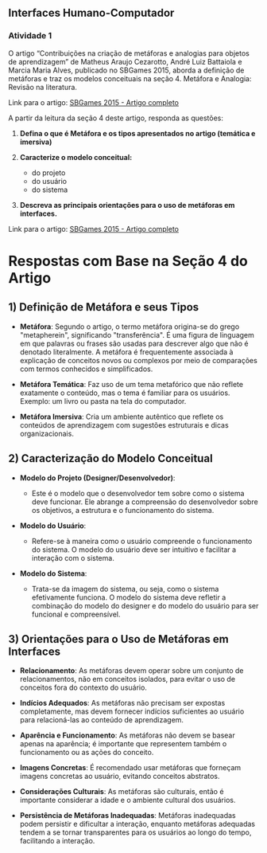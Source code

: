 ## Interfaces Humano-Computador

### Atividade 1

O artigo “Contribuições na criação de metáforas e analogias para objetos de aprendizagem” de Matheus Araujo Cezarotto, André Luiz Battaiola e Marcia Maria Alves, publicado no SBGames 2015, aborda a definição de metáforas e traz os modelos conceituais na seção 4. Metáfora e Analogia: Revisão na literatura.

Link para o artigo: [SBGames 2015 - Artigo completo](https://www.sbgames.org/sbgames2015/anaispdf/artesedesign-full/147357.pdf)

A partir da leitura da seção 4 deste artigo, responda as questões:

1) **Defina o que é Metáfora e os tipos apresentados no artigo (temática e imersiva)**

2) **Caracterize o modelo conceitual:**
   - do projeto
   - do usuário
   - do sistema

3) **Descreva as principais orientações para o uso de metáforas em interfaces.**

Link para o artigo: [SBGames 2015 - Artigo completo](https://www.sbgames.org/sbgames2015/anaispdf/artesedesign-full/147357.pdf)


# Respostas com Base na Seção 4 do Artigo

## 1) Definição de Metáfora e seus Tipos

- **Metáfora**: Segundo o artigo, o termo metáfora origina-se do grego "metapherein", significando "transferência". É uma figura de linguagem em que palavras ou frases são usadas para descrever algo que não é denotado literalmente. A metáfora é frequentemente associada à explicação de conceitos novos ou complexos por meio de comparações com termos conhecidos e simplificados.

- **Metáfora Temática**: Faz uso de um tema metafórico que não reflete exatamente o conteúdo, mas o tema é familiar para os usuários. Exemplo: um livro ou pasta na tela do computador.

- **Metáfora Imersiva**: Cria um ambiente autêntico que reflete os conteúdos de aprendizagem com sugestões estruturais e dicas organizacionais.

## 2) Caracterização do Modelo Conceitual

- **Modelo do Projeto (Designer/Desenvolvedor)**: 
  - Este é o modelo que o desenvolvedor tem sobre como o sistema deve funcionar. Ele abrange a compreensão do desenvolvedor sobre os objetivos, a estrutura e o funcionamento do sistema.

- **Modelo do Usuário**: 
  - Refere-se à maneira como o usuário compreende o funcionamento do sistema. O modelo do usuário deve ser intuitivo e facilitar a interação com o sistema.

- **Modelo do Sistema**: 
  - Trata-se da imagem do sistema, ou seja, como o sistema efetivamente funciona. O modelo do sistema deve refletir a combinação do modelo do designer e do modelo do usuário para ser funcional e compreensível.

## 3) Orientações para o Uso de Metáforas em Interfaces

- **Relacionamento**: As metáforas devem operar sobre um conjunto de relacionamentos, não em conceitos isolados, para evitar o uso de conceitos fora do contexto do usuário.

- **Indícios Adequados**: As metáforas não precisam ser expostas completamente, mas devem fornecer indícios suficientes ao usuário para relacioná-las ao conteúdo de aprendizagem.

- **Aparência e Funcionamento**: As metáforas não devem se basear apenas na aparência; é importante que representem também o funcionamento ou as ações do conceito.

- **Imagens Concretas**: É recomendado usar metáforas que forneçam imagens concretas ao usuário, evitando conceitos abstratos.

- **Considerações Culturais**: As metáforas são culturais, então é importante considerar a idade e o ambiente cultural dos usuários.

- **Persistência de Metáforas Inadequadas**: Metáforas inadequadas podem persistir e dificultar a interação, enquanto metáforas adequadas tendem a se tornar transparentes para os usuários ao longo do tempo, facilitando a interação.
